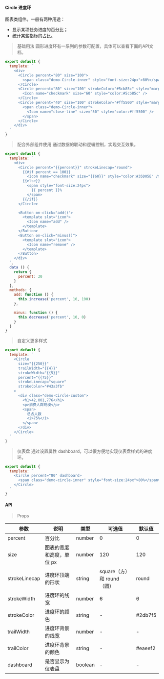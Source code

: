 #### Circle 进度环

图表类组件。一般有两种用途：

- 显示某项任务进度的百分比；
- 统计某些指标的占比。


> 基础用法
圆形进度环有一系列的参数可配置，具体可以查看下面的API文档。

```js
export default {
  template: `
    <div>
      <Circle percent="80" size="100">
        <span class="demo-Circle-inner" style="font-size:24px">80%</span>
      </Circle>
      <Circle percent="80" size="100" strokeColor="#5cb85c" style="margin-left: 10px">
        <Icon name="checkmark" size="60" style="color:#5cb85c" />
      </Circle>
      <Circle percent="40" size="100" strokeColor="#ff5500" style="margin-left: 10px">
        <span class="demo-Circle-inner">
          <Icon name="close-line" size="50" style="color:#ff5500" />
        </span>
      </Circle>
    </div>
  `
}
```


> 配合外部组件使用
通过数据的联动和逻辑控制，实现交互效果。

```js
export default {
  template: `
    <div>
      <Circle percent="{{percent}}" strokeLinecap="round">
        {{#if percent == 100}}
          <Icon name="checkmark" size="{{60}}" style="color:#35D05E" />
        {{else}}
          <span style="font-size:24px">
            {{ percent }}%
          </span>
        {{/if}}
      </Circle>

      <Button on-click="add()">
        <template slot="icon">
          <Icon name="add" />
        </template>
      </Button>
      <Button on-click="minus()">
        <template slot="icon">
          <Icon name="remove" />
        </template>
      </Button>
    </div>
  `,
  data () {
    return {
      percent: 30
    }
  },
  methods: {
    add: function () {
      this.increase('percent', 10, 100)
    },

    minus: function () {
      this.decrease('percent', 10, 0)
    }
  }
}
```

> 自定义更多样式

```js
export default {
  template: `
    <Circle
      size="{{250}}"
      trailWidth="{{4}}"
      strokeWidth="{{5}}"
      percent="{{75}}"
      strokeLinecap="square"
      strokeColor="#43a3fb"
    >
      <div class="demo-Circle-custom">
        <h1>42,001,776</h1>
        <p>消费人群规模</p>
        <span>
          总占人数
          <i>75%</i>
        </span>
      </div>
    </Circle>
  `
}
```

> 仪表盘
通过设置属性 dashboard，可以很方便地实现仪表盘样式的进度环。

```js
export default {
  template: `
    <Circle percent="80" dashboard>
      <span class="demo-circle-inner" style="font-size:24px">80%</span>
    </Circle>
  `
}
```

#### API

> Props

参数 | 说明 | 类型 | 可选值 | 默认值
---|---|---|---|---
percent | 百分比 | number | 0 | 0
size | 图表的宽度和高度，单位 px | number | 120 | 120
strokeLinecap | 进度环顶端的形状 | string | square（方）和 round（圆）| round
strokeWidth | 进度环的线宽 | number | 6 | 6
strokeColor | 进度环的颜色 | string | - | #2db7f5
trailWidth | 进度环背景的线宽 | number | - | -
trailColor | 进度环背景的颜色 | string | - | #eaeef2
dashboard | 是否显示为仪表盘 | boolean | - | -
